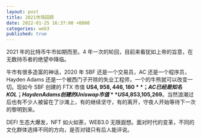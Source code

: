 ```yaml
---
layout: post
title: 2021市场回顾
date: 2022-01-25 16:37:00 +0800
categories: web3
published: true
---
```


2021 年的比特币牛市如期而至。4 年一次的轮回，目前来看犹如上帝的旨意，在无数持币者的绝望中降临。

牛市有很多造富的神话，2020 年 SBF 还是一个交易员，AC 还是一个程序员，Hayden Adams 还是一个被西门子开除的失业工程师，一个的牛熊就可以改变一切。现如今 SBF 创建的 FTX 市值 **US$4,958,446,180**；AC 已经是知名 KOL；Hayden Adams 创建的 Uniswap 市值 **US$4,853,105,269**。当然浪潮过后也有不少人被留在了沙滩上，有的继续坚守，有的离开，守夜人开始等待下一次的黎明到来。

DEFI 生态大爆发，NFT 如火如荼，WEB3.0 无限遐想。面对时代的变革，不同的文化群体选择不同的方向，是否对错只有后人能评说。
